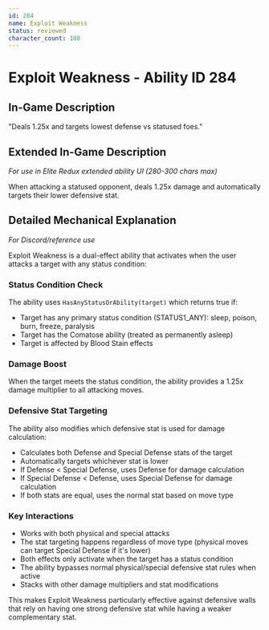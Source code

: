 ```yaml
---
id: 284
name: Exploit Weakness
status: reviewed
character_count: 108
---
```


# Exploit Weakness - Ability ID 284

## In-Game Description
"Deals 1.25x and targets lowest defense vs statused foes."

## Extended In-Game Description
*For use in Elite Redux extended ability UI (280-300 chars max)*

When attacking a statused opponent, deals 1.25x damage and automatically targets their lower defensive stat. 

## Detailed Mechanical Explanation
*For Discord/reference use*

Exploit Weakness is a dual-effect ability that activates when the user attacks a target with any status condition:

### Status Condition Check
The ability uses `HasAnyStatusOrAbility(target)` which returns true if:
- Target has any primary status condition (STATUS1_ANY): sleep, poison, burn, freeze, paralysis
- Target has the Comatose ability (treated as permanently asleep)
- Target is affected by Blood Stain effects

### Damage Boost
When the target meets the status condition, the ability provides a 1.25x damage multiplier to all attacking moves.

### Defensive Stat Targeting
The ability also modifies which defensive stat is used for damage calculation:
- Calculates both Defense and Special Defense stats of the target
- Automatically targets whichever stat is lower
- If Defense < Special Defense, uses Defense for damage calculation
- If Special Defense < Defense, uses Special Defense for damage calculation
- If both stats are equal, uses the normal stat based on move type

### Key Interactions
- Works with both physical and special attacks
- The stat targeting happens regardless of move type (physical moves can target Special Defense if it's lower)
- Both effects only activate when the target has a status condition
- The ability bypasses normal physical/special defensive stat rules when active
- Stacks with other damage multipliers and stat modifications

This makes Exploit Weakness particularly effective against defensive walls that rely on having one strong defensive stat while having a weaker complementary stat.